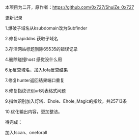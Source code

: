 本项目为二开，原作者：https://github.com/0x727/ShuiZe_0x727

更新记录

1.爆破子域名从ksubdomain改为Subfinder

2.修复rapiddns 获取子域名

3.存活网站标题删除65535的错误记录

4.删除碰撞host 感觉没什么用

6.ip反查域名，加入fofa反查结果

7.修复hunter返回结果端口重复

8.修复指纹识别url列表格式问题

9.指纹识别加入灯塔、Ehole、Ehole_Magic的指纹，共25713条

10.优化输出内容，更加整洁。



待完成：

加入fscan、oneforall
